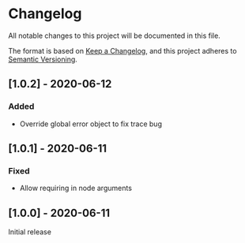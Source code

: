 # Changelog
All notable changes to this project will be documented in this file.

The format is based on [Keep a Changelog](https://keepachangelog.com/en/1.0.0/),
and this project adheres to [Semantic Versioning](https://semver.org/spec/v2.0.0.html).

## [1.0.2] - 2020-06-12
### Added
- Override global error object to fix trace bug

## [1.0.1] - 2020-06-11
### Fixed
- Allow requiring in node arguments

## [1.0.0] - 2020-06-11
Initial release
